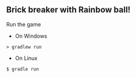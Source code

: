 ## Brick breaker with Rainbow ball!

Run the game 

* On Windows
```
> gradlew run
```

* On Linux
```
$ gradle run
```
